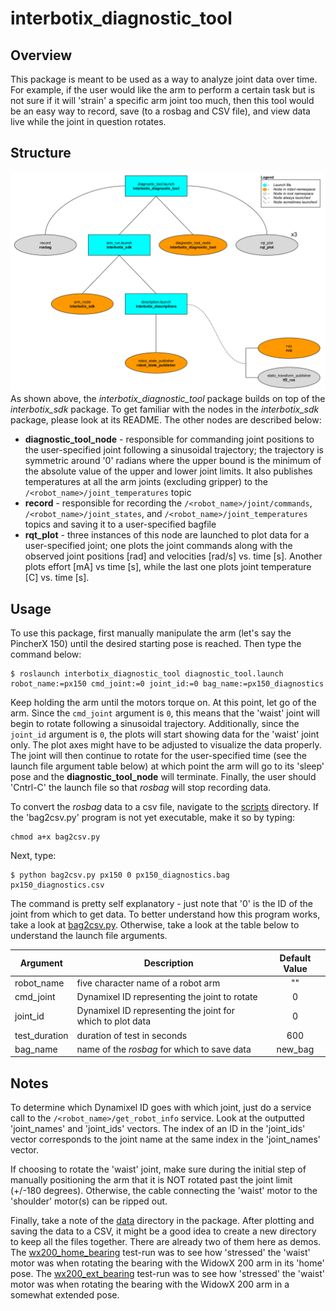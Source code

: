 # interbotix_diagnostic_tool

## Overview
This package is meant to be used as a way to analyze joint data over time. For example, if the user would like the arm to perform a certain task but is not sure if it will 'strain' a specific arm joint too much, then this tool would be an easy way to record, save (to a rosbag and CSV file), and view data live while the joint in question rotates.

## Structure
![diagnostic_tool_flowchart](images/diagnostic_tool_flowchart.png)
As shown above, the *interbotix_diagnostic_tool* package builds on top of the *interbotix_sdk* package. To get familiar with the nodes in the *interbotix_sdk* package, please look at its README. The other nodes are described below:
- **diagnostic_tool_node** - responsible for commanding joint positions to the user-specified joint following a sinusoidal trajectory; the trajectory is symmetric around '0' radians where the upper bound is the minimum of the absolute value of the upper and lower joint limits. It also publishes temperatures at all the arm joints (excluding gripper) to the `/<robot_name>/joint_temperatures` topic
- **record** - responsible for recording the `/<robot_name>/joint/commands`, `/<robot_name>/joint_states`, and `/<robot_name>/joint_temperatures` topics and saving it to a user-specified bagfile
- **rqt_plot** - three instances of this node are launched to plot data for a user-specified joint; one plots the joint commands along with the observed joint positions [rad] and velocities [rad/s] vs. time [s]. Another plots effort [mA] vs time [s], while the last one plots joint temperature [C] vs. time [s].

## Usage
To use this package, first manually manipulate the arm (let's say the PincherX 150) until the desired starting pose is reached. Then type the command below:
```
$ roslaunch interbotix_diagnostic_tool diagnostic_tool.launch robot_name:=px150 cmd_joint:=0 joint_id:=0 bag_name:=px150_diagnostics
```
Keep holding the arm until the motors torque on. At this point, let go of the arm. Since the `cmd_joint` argument is `0`, this means that the 'waist' joint will begin to rotate following a sinusoidal trajectory. Additionally, since the `joint_id` argument is `0`, the plots will start showing data for the 'waist' joint only. The plot axes might have to be adjusted to visualize the data properly. The joint will then continue to rotate for the user-specified time (see the launch file argument table below) at which point the arm will go to its 'sleep' pose and the **diagnostic_tool_node** will terminate. Finally, the user should 'Cntrl-C' the launch file so that *rosbag* will stop recording data.

To convert the *rosbag* data to a csv file, navigate to the [scripts](scripts/) directory. If the 'bag2csv.py' program is not yet executable, make it so by typing:
```
chmod a+x bag2csv.py
```

Next, type:
```
$ python bag2csv.py px150 0 px150_diagnostics.bag px150_diagnostics.csv
```
The command is pretty self explanatory - just note that '0' is the ID of the joint from which to get data. To better understand how this program works, take a look at [bag2csv.py](scripts/bag2csv.py). Otherwise, take a look at the table below to understand the launch file arguments.

| Argument | Description | Default Value |
| -------- | ----------- | :-----------: |
| robot_name | five character name of a robot arm | "" |
| cmd_joint | Dynamixel ID representing the joint to rotate | 0 |
| joint_id | Dynamixel ID representing the joint for which to plot data | 0 |
| test_duration | duration of test in seconds | 600 |
| bag_name | name of the *rosbag* for which to save data | new_bag |

## Notes
To determine which Dynamixel ID goes with which joint, just do a service call to the `/<robot_name>/get_robot_info` service. Look at the outputted 'joint_names' and 'joint_ids' vectors. The index of an ID in the 'joint_ids' vector corresponds to the joint name at the same index in the 'joint_names' vector.

If choosing to rotate the 'waist' joint, make sure during the  initial step of manually positioning the arm that it is NOT rotated past the joint limit (+/-180 degrees). Otherwise, the cable connecting the 'waist' motor to the 'shoulder' motor(s) can be ripped out.

Finally, take a note of the [data](data/) directory in the package. After plotting and saving the data to a CSV, it might be a good idea to create a new directory to keep all the files together. There are already two of them here as demos. The [wx200_home_bearing](data/wx200_home_bearing) test-run was to see how 'stressed' the 'waist' motor was when rotating the bearing with the WidowX 200 arm in its 'home' pose. The [wx200_ext_bearing](data/wx200_ext_bearing) test-run was to see how 'stressed' the 'waist' motor was when rotating the bearing with the WidowX 200 arm in a somewhat extended pose.
